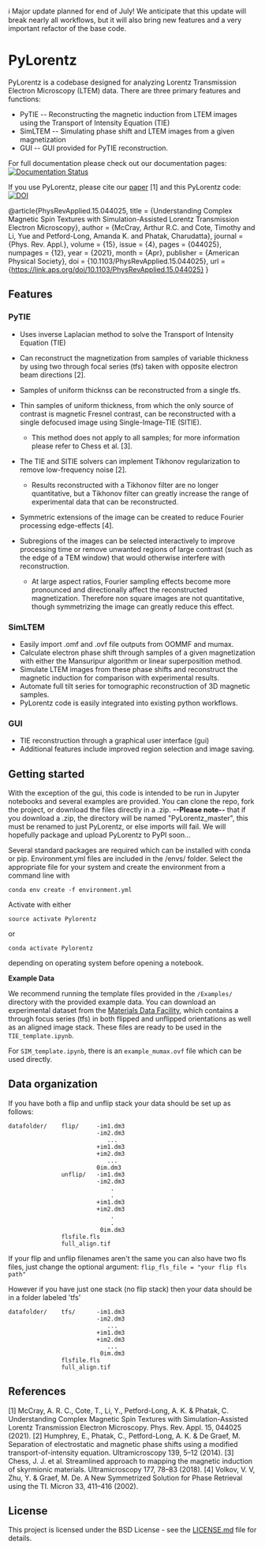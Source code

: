 :information_source: Major update planned for end of July! We anticipate that this update will break nearly all workflows, but it will also bring new features and a very important refactor of the base code.


# PyLorentz
PyLorentz is a codebase designed for analyzing Lorentz Transmission Electron Microscopy (LTEM) data. There are three primary features and functions:

- PyTIE -- Reconstructing the magnetic induction from LTEM images using the Transport of Intensity Equation (TIE)
- SimLTEM -- Simulating phase shift and LTEM images from a given magnetization
- GUI -- GUI provided for PyTIE reconstruction.

For full documentation please check out our documentation pages: [![Documentation Status](https://readthedocs.org/projects/pylorentztem/badge/?version=latest)](https://pylorentztem.readthedocs.io/en/latest/?badge=latest)

If you use PyLorentz, please cite our [paper](https://doi.org/10.1103/PhysRevApplied.15.044025) [1] and this PyLorentz code: [![DOI](https://zenodo.org/badge/263821805.svg)](https://zenodo.org/badge/latestdoi/263821805)

@article{PhysRevApplied.15.044025,
  title = {Understanding Complex Magnetic Spin Textures with Simulation-Assisted Lorentz Transmission Electron Microscopy},
  author = {McCray, Arthur R.C. and Cote, Timothy and Li, Yue and Petford-Long, Amanda K. and Phatak, Charudatta},
  journal = {Phys. Rev. Appl.},
  volume = {15},
  issue = {4},
  pages = {044025},
  numpages = {12},
  year = {2021},
  month = {Apr},
  publisher = {American Physical Society},
  doi = {10.1103/PhysRevApplied.15.044025},
  url = {https://link.aps.org/doi/10.1103/PhysRevApplied.15.044025}
}


## Features
### PyTIE
* Uses inverse Laplacian method to solve the Transport of Intensity Equation (TIE)
* Can reconstruct the magnetization from samples of variable thickness by using two through focal series (tfs) taken with opposite electron beam directions [2].
* Samples of uniform thicknss can be reconstructed from a single tfs.
* Thin samples of uniform thickness, from which the only source of contrast is magnetic Fresnel contrast, can be reconstructed with a single defocused image using Single-Image-TIE (SITIE).

	* This  method does not apply to all samples; for more information please refer to Chess et al. [3].

* The TIE and SITIE solvers can implement Tikhonov regularization to remove low-frequency noise [2].

	* Results reconstructed with a Tikhonov filter are no longer quantitative, but a Tikhonov filter can greatly increase the range of experimental data that can be reconstructed.

* Symmetric extensions of the image can be created to reduce Fourier processing edge-effects [4].
* Subregions of the images can be selected interactively to improve processing time or remove unwanted regions of large contrast (such as the edge of a TEM window) that would otherwise interfere with reconstruction.

	* At large aspect ratios, Fourier sampling effects become more pronounced and directionally affect the reconstructed magnetization. Therefore non square images are not quantitative, though symmetrizing the image can greatly reduce this effect.

### SimLTEM
* Easily import .omf and .ovf file outputs from OOMMF and mumax.
* Calculate electron phase shift through samples of a given magnetization with either the Mansuripur algorithm or linear superposition method.
* Simulate LTEM images from these phase shifts and reconstruct the magnetic induction for comparison with experimental results.
* Automate full tilt series for tomographic reconstruction of 3D magnetic samples.
* PyLorentz code is easily integrated into existing python workflows.

### GUI
* TIE reconstruction through a graphical user interface (gui)
* Additional features include improved region selection and image saving.

## Getting started
With the exception of the gui, this code is intended to be run in Jupyter notebooks and several examples are provided. You can clone the repo, fork the project, or download the files directly in a .zip.
	__--Please note--__ that if you download a .zip, the directory will be named "PyLorentz_master", this must be renamed to just PyLorentz, or else imports will fail. We will hopefully package and upload PyLorentz to PyPI soon...


Several standard packages are required which can be installed with conda or pip. Environment.yml files are included in the /envs/ folder. Select the appropriate file for your system and create the environment from a command line with
```
conda env create -f environment.yml
```
Activate with either
```
source activate Pylorentz
```
or
```
conda activate Pylorentz
```
depending on operating system before opening a notebook.

**Example Data**

We recommend running the template files provided in the ``/Examples/`` directory with the provided example data. You can download an experimental dataset from the [Materials Data Facility](https://doi.org/10.18126/z9tc-i8bf), which contains a through focus series (tfs) in both flipped and unflipped orientations as well as an aligned image stack. These files are ready to be used in the ``TIE_template.ipynb``.

For ``SIM_template.ipynb``, there is an ``example_mumax.ovf`` file which can be used directly.

## Data organization
If you have both a flip and unflip stack your data should be set up as follows:

    datafolder/    flip/     -im1.dm3
                             -im2.dm3
                                ...
                             +im1.dm3
                             +im2.dm3
                                ...
                             0im.dm3
                   unflip/   -im1.dm3
                             -im2.dm3
                                 .
                                 .
                             +im1.dm3
                             +im2.dm3
                                 .
                                 .
                              0im.dm3
                   flsfile.fls
                   full_align.tif

If your flip and unflip filenames aren't the same you can also have two fls files, just change the optional argument:  ``flip_fls_file = "your flip fls path"``

However if you have just one stack (no flip stack) then your data should be in a folder labeled 'tfs'

    datafolder/    tfs/      -im1.dm3
                             -im2.dm3
                                ...
                             +im1.dm3
                             +im2.dm3
                                ...
                              0im.dm3
                   flsfile.fls
                   full_align.tif

## References
[1] McCray, A. R. C., Cote, T., Li, Y., Petford-Long, A. K. & Phatak, C. Understanding Complex Magnetic Spin Textures with Simulation-Assisted Lorentz Transmission Electron Microscopy. Phys. Rev. Appl. 15, 044025 (2021).
[2] Humphrey, E., Phatak, C., Petford-Long, A. K. & De Graef, M. Separation of electrostatic and magnetic phase shifts using a modified transport-of-intensity equation. Ultramicroscopy 139, 5–12 (2014).
[3] Chess, J. J. et al. Streamlined approach to mapping the magnetic induction of skyrmionic materials. Ultramicroscopy 177, 78–83 (2018).
[4] Volkov, V. V, Zhu, Y. & Graef, M. De. A New Symmetrized Solution for Phase Retrieval using the TI. Micron 33, 411–416 (2002).

## License

This project is licensed under the BSD License - see the [LICENSE.md](https://github.com/PyLorentz/PyLorentz/blob/master/LICENSE) file for details.
